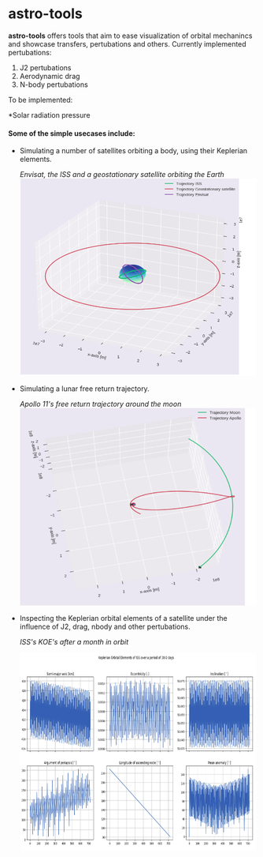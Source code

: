 # astro-tools

**astro-tools** offers tools that aim to ease visualization of orbital mechanincs and showcase transfers, pertubations and others.
Currently implemented pertubations:

1. J2 pertubations
2. Aerodynamic drag 
3. N-body pertubations

To be implemented:

*Solar radiation pressure


#### Some of the simple usecases include:

* Simulating a number of satellites orbiting a body, using their Keplerian elements. 

  *Envisat, the ISS and a geostationary satellite orbiting the Earth*
  <img src="img/multiple.png" width="600" height="400">

* Simulating a lunar free return trajectory. 

  *Apollo 11's free return trajectory around the moon*
  <img src="img/apollo_11.png" width="600" height="400">

* Inspecting the Keplerian orbital elements of a satellite under the influence of J2, drag, nbody and other pertubations.

  *ISS's KOE's after a month in orbit*

  <img src="img/koes.png" width="700" height="400">
